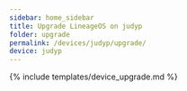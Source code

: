 ```yaml
---
sidebar: home_sidebar
title: Upgrade LineageOS on judyp
folder: upgrade
permalink: /devices/judyp/upgrade/
device: judyp
---
```

{% include templates/device_upgrade.md %}
